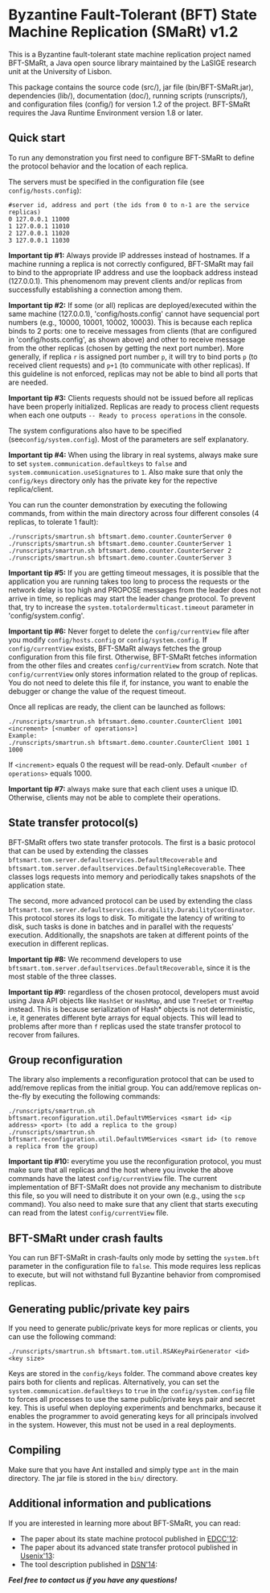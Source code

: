 # Byzantine Fault-Tolerant (BFT) State Machine Replication (SMaRt) v1.2

This is a Byzantine fault-tolerant state machine replication project named BFT-SMaRt, a Java open source library maintained by the LaSIGE research unit at the University of Lisbon.

This package contains the source code (src/), jar file (bin/BFT-SMaRt.jar), dependencies (lib/), documentation (doc/), running scripts (runscripts/), and configuration files (config/) for version 1.2 of the project.
BFT-SMaRt requires the Java Runtime Environment version 1.8 or later.

## Quick start

To run any demonstration you first need to configure BFT-SMaRt to define the protocol behavior and the location of each replica.

The servers must be specified in the configuration file (see `config/hosts.config`):

```
#server id, address and port (the ids from 0 to n-1 are the service replicas) 
0 127.0.0.1 11000
1 127.0.0.1 11010
2 127.0.0.1 11020
3 127.0.0.1 11030
```

**Important tip #1:** Always provide IP addresses instead of hostnames. If a machine running a replica is not correctly configured, BFT-SMaRt may fail to bind to the appropriate IP address and use the loopback address instead (127.0.0.1). This phenomenom may prevent clients and/or replicas from successfully establishing a connection among them.

**Important tip #2:** If some (or all) replicas are deployed/executed within the same machine (127.0.0.1), 'config/hosts.config' cannot have sequencial port numbers (e.g., 10000, 10001, 10002, 10003). This is because each replica binds to 2 ports: one to receive messages from clients (that are configured in 'config/hosts.config', as shown above) and other to receive message from the other replicas (chosen by getting the next port number). More generally, if replica `r` is assigned port number `p`, it will try to bind ports `p` (to received client requests) and `p+1` (to communicate with other replicas). If this guideline is not enforced, replicas may not be able to bind all ports that are needed.

**Important tip #3:** Clients requests should not be issued before all replicas have been properly initialized. Replicas are ready to process client requests when each one outputs `-- Ready to process operations` in the console.

The system configurations also have to be specified (see`config/system.config`). Most of the parameters are self explanatory.

**Important tip #4:** When using the library in real systems, always make sure to set `system.communication.defaultkeys` to `false` and `system.communication.useSignatures` to `1`. Also make sure that only the `config/keys` directory only has the private key for the repective replica/client.

You can run the counter demonstration by executing the following commands, from within the main directory across four different consoles (4 replicas, to tolerate 1 fault):

```
./runscripts/smartrun.sh bftsmart.demo.counter.CounterServer 0
./runscripts/smartrun.sh bftsmart.demo.counter.CounterServer 1
./runscripts/smartrun.sh bftsmart.demo.counter.CounterServer 2
./runscripts/smartrun.sh bftsmart.demo.counter.CounterServer 3
```

**Important tip #5:** If you are getting timeout messages, it is possible that the application you are running takes too long to process the requests or the network delay is too high and PROPOSE messages from the leader does not arrive in time, so replicas may start the leader change protocol. To prevent that, try to increase the `system.totalordermulticast.timeout` parameter in 'config/system.config'.

**Important tip #6:** Never forget to delete the `config/currentView` file after you modify `config/hosts.config` or `config/system.config`. If `config/currentView` exists, BFT-SMaRt always fetches the group configuration from this file first. Otherwise, BFT-SMaRt fetches information from the other files and creates `config/currentView` from scratch. Note that `config/currentView` only stores information related to the group of replicas. You do not need to delete this file if, for instance, you want to enable the debugger or change the value of the request timeout.

Once all replicas are ready, the client can be launched as follows:

```
./runscripts/smartrun.sh bftsmart.demo.counter.CounterClient 1001 <increment> [<number of operations>]
Example:
./runscripts/smartrun.sh bftsmart.demo.counter.CounterClient 1001 1 1000
```

If `<increment>` equals 0 the request will be read-only. Default `<number of operations>` equals 1000.

**Important tip #7:** always make sure that each client uses a unique ID. Otherwise, clients may not be able to complete their operations.
  
## State transfer protocol(s)

BFT-SMaRt offers two state transfer protocols. The first is a basic protocol that can be used by extending the classes `bftsmart.tom.server.defaultservices.DefaultRecoverable` and `bftsmart.tom.server.defaultservices.DefaultSingleRecoverable`. Thee classes logs requests into memory and periodically takes snapshots of the application state.

The second, more advanced protocol can be used by extending the class 
`bftsmart.tom.server.defaultservices.durability.DurabilityCoordinator`. This protocol stores its logs to disk. To mitigate the latency of writing to disk, such tasks is done in batches and in parallel with the requests' execution. Additionally, the snapshots are taken at different points of the execution in different replicas.

**Important tip #8:** We recommend developers to use `bftsmart.tom.server.defaultservices.DefaultRecoverable`, since it is the most stable of the three classes.

**Important tip #9:** regardless of the chosen protocol, developers must avoid using Java API objects like `HashSet` or `HashMap`, and use `TreeSet` or `TreeMap` instead. This is because serialization of Hash* objects is not deterministic, i.e, it generates different byte arrays for equal objects. This will lead to problems after more than `f` replicas used the state transfer protocol to recover from failures.

## Group reconfiguration

The library also implements a reconfiguration protocol that can be used to add/remove replicas from the initial group. You can add/remove replicas on-the-fly by executing the following commands:

```
./runscripts/smartrun.sh bftsmart.reconfiguration.util.DefaultVMServices <smart id> <ip address> <port> (to add a replica to the group)
./runscripts/smartrun.sh bftsmart.reconfiguration.util.DefaultVMServices <smart id> (to remove a replica from the group)
```

**Important tip #10:** everytime you use the reconfiguration protocol, you must make sure that all replicas and the host where you invoke the above commands have the latest `config/currentView` file. The current implementation of BFT-SMaRt does not provide any mechanism to distribute this file, so you will need to distribute it on your own (e.g., using the `scp` command). You also need to make sure that any client that starts executing can read from the latest `config/currentView` file.

## BFT-SMaRt under crash faults

You can run BFT-SMaRt in crash-faults only mode by setting the `system.bft` parameter in the configuration file to `false`. This mode requires less replicas to execute, but will not withstand full Byzantine behavior from compromised replicas.

## Generating public/private key pairs

If you need to generate public/private keys for more replicas or clients, you can use the following command:

```
./runscripts/smartrun.sh bftsmart.tom.util.RSAKeyPairGenerator <id> <key size>
```

Keys are stored in the `config/keys` folder. The command above creates key pairs both for clients and replicas. Alternatively, you can set the `system.communication.defaultkeys` to `true` in the `config/system.config` file to forces all processes to use the same public/private keys pair and secret key. This is useful when deploying experiments and benchmarks, because it enables the programmer to avoid generating keys for all principals involved in the system. However, this must not be used in a real deployments.

## Compiling

Make sure that you have Ant installed and simply type `ant` in the main directory. The jar file is stored in the `bin/` directory.

## Additional information and publications

If you are interested in learning more about BFT-SMaRt, you can read:

- The paper about its state machine protocol published in [EDCC'12](http://www.di.fc.ul.pt/~bessani/publications/edcc12-modsmart.pdf):
- The paper about its advanced state transfer protocol published in [Usenix'13](http://www.di.fc.ul.pt/~bessani/publications/usenix13-dsmr.pdf):
- The tool description published in [DSN'14](http://www.di.fc.ul.pt/~bessani/publications/dsn14-bftsmart.pdf):

***Feel free to contact us if you have any questions!***
